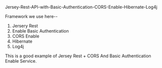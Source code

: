 Jersey-Rest-API-with-Basic-Authentication-CORS-Enable-Hibernate-Log4j

Framework we use here--
1) Jersery Rest
2) Enable Basic Authentication
3) CORS Enable
4) Hibernate
5) Log4j

This is a good example of Jersey Rest + CORS And Basic Authentication Enable Service.
